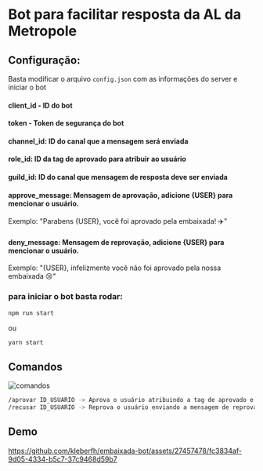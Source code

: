# Bot para facilitar resposta da AL da Metropole

## Configuração:

Basta modificar o arquivo `config.json` com as informações do server e iniciar o bot

#### client_id - ID do bot
#### token - Token de segurança do bot
#### channel_id: ID do canal que a mensagem será enviada
#### role_id: ID da tag de aprovado para atribuir ao usuário
#### guild_id: ID do canal que mensagem de resposta deve ser enviada
#### approve_message: Mensagem de aprovação, adicione {USER} para mencionar o usuário.
Exemplo: "Parabens {USER}, você foi aprovado pela embaixada!  :airplane:"
#### deny_message: Mensagem de reprovação, adicione {USER} para mencionar o usuário.
Exemplo: "{USER}, infelizmente você não foi aprovado pela nossa embaixada  :cry:"

### para iniciar o bot basta rodar:
```bash
npm run start
```
ou
```bash
yarn start
```

## Comandos

![comandos](https://github.com/kleberfh/embaixada-bot/assets/27457478/6ddb9016-a8f9-49f6-9add-995a48c16050)

```bash
/aprovar ID_USUARIO -> Aprova o usuário atribuindo a tag de aprovado e enviando a mensagem de aprovação
/recusar ID_USUARIO -> Reprova o usuário enviando a mensagem de reprovação
```

## Demo

https://github.com/kleberfh/embaixada-bot/assets/27457478/fc3834af-9d05-4334-b5c7-37c9468d59b7

